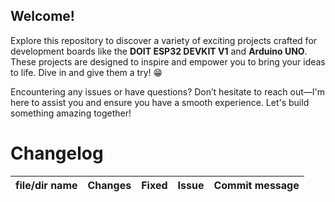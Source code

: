 ## **Welcome!**
Explore this repository to discover a variety of exciting projects crafted for development boards like the **DOIT ESP32 DEVKIT V1** and **Arduino UNO**. These projects are designed to inspire and empower you to bring your ideas to life. Dive in and give them a try! 😁

Encountering any issues or have questions? Don’t hesitate to reach out—I'm here to assist you and ensure you have a smooth experience. Let's build something amazing together! 


# **Changelog**
| file/dir name | Changes | Fixed | Issue |Commit message|
|---------------|---------|-------|-------|--------------|
